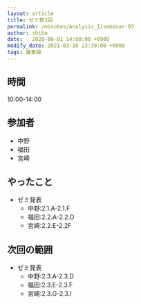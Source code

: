 ```yaml
---
layout: article
title: ゼミ第3回
permalink: /minutes/Analysis_I/seminar-03
author: shiba
date:   2020-08-01 14:00:00 +0900
modify_date: 2021-03-16 23:30:00 +0900
tags: 議事録
---
```


## 時間

10:00-14:00

## 参加者

- 中野
- 福田
- 宮崎

## やったこと

- ゼミ発表
  - 中野:2.1.A-2.1.F
  - 福田:2.2.A-2.2.D
  - 宮崎:2.2.E-2.2F

## 次回の範囲

- ゼミ発表
  - 中野:2.3.A-2.3.D
  - 福田:2.3.E-2.3.F
  - 宮崎:2.3.G-2.3.I
